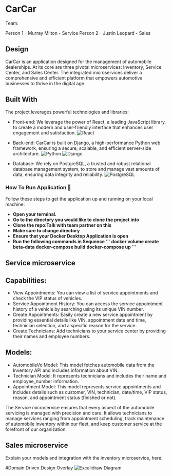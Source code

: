 # CarCar

Team:

Person 1 - Murray Milton - Service
Person 2 - Justin Leopard - Sales

## Design

CarCar is an application designed for the management of automobile dealerships. At its core are three pivotal microservices: Inventory, Service Center, and Sales Center. The integrated microservices deliver a comprehensive and efficient platform that empowers automotive businesses to thrive in the digital age.

## Built With

The project leverages powerful technologies and libraries:

- Front-end: We leverage the power of React, a leading JavaScript library, to create a modern and user-friendly interface that enhances user engagement and satisfaction.
  ![React](https://img.shields.io/badge/-React-61DAFB?style=flat-square&logo=react&logoColor=white)

- Back-end: CarCar is built on Django, a high-performance Python web framework, ensuring a secure, scalable, and efficient server-side architecture.
  ![Python](https://img.shields.io/badge/-Python-3776AB?style=flat-square&logo=python&logoColor=white)
  ![Django](https://img.shields.io/badge/-Django-092E20?style=flat-square&logo=django&logoColor=white)

- Database: We rely on PostgreSQL, a trusted and robust relational database management system, to store and manage vast amounts of data, ensuring data integrity and reliability.
  ![PostgreSQL](https://img.shields.io/badge/-PostgreSQL-336791?style=flat-square&logo=postgresql&logoColor=white)

### How To Run Application :whale:

Follow these steps to get the application up and running on your local machine:

- **Open your terminal.**
- **Go to the directory you would like to clone the project into**
- **Clone the repo:Talk with team partner on this**
- **Make sure to change directory**
- **Ensure that your Docker Desktop Application is open**
- **Run the following commands in Sequence**
  '''
  **docker volume create beta-data**
  **docker-compose build**
  **docker-compose up**
  '''

## Service microservice

## Capabilities:

- View Appointments: You can view a list of service appointments and check the VIP status of vehicles.
- Service Appointment History: You can access the service appointment history of a vehicle by searching using its unique VIN number.
- Create Appointments: Easily create a new service appointment by providing essential details like VIN, appointment date and time, technician selection, and a specific reason for the service.
- Create Technicians: Add technicians to your service center by providing their names and employee numbers.

## Models:

- AutomobileVo Model: This model fetches automobile data from the Inventory API and includes information about VIN.
- Technician Model: It represents technicians and includes their name and employee_number information.
- Appointment Model: This model represents service appointments and includes details such as customer, VIN, technician, date/time, VIP status, reason, and appointment status (finished or not).

The Service microservice ensures that every aspect of the automobile servicing is managed with precision and care. It allows technicians to manage services ranging from appointment scheduling, track maintenance of automobile inventory within our fleet, and keep customer service at the forefront of our organization.

## Sales microservice

Explain your models and integration with the inventory
microservice, here.

#Domain Driven Design Overlay
![Excalidraw Diagram](https://i.imgur.com/ed41vTt.jpg)
